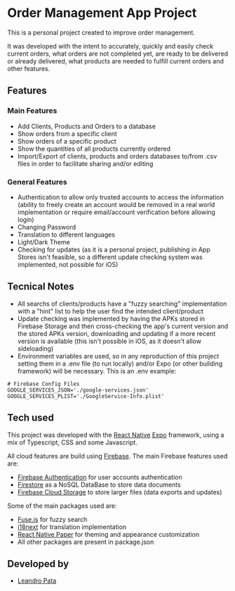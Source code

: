 # Order Management App Project

This is a personal project created to improve order management.

It was developed with the intent to accurately, quickly and easily check current orders, what orders are not completed yet, are ready to be delivered or already delivered, what products are needed to fulfill current orders and other features.

## Features

### Main Features

- Add Clients, Products and Orders to a database
- Show orders from a specific client
- Show orders of a specific product
- Show the quantities of all products currently ordered
- Import/Export of clients, products and orders databases to/from .csv files in order to facilitate sharing and/or editing

### General Features

- Authentication to allow only trusted accounts to access the information (ability to freely create an account would be removed in a real world implementation or require email/account verification before allowing login)
- Changing Password
- Translation to different languages
- Light/Dark Theme
- Checking for updates (as it is a personal project, publishing in App Stores isn't feasible, so a different update checking system was implemented, not possible for iOS)

## Tecnical Notes

- All searchs of clients/products have a "fuzzy searching" implementation with a "hint" list to help the user find the intended client/product
- Update checking was implemented by having the APKs stored in Firebase Storage and then cross-checking the app's current version and the stored APKs version, downloading and updating if a more recent version is available (this isn't possible in iOS, as it doesn't allow sideloading)
- Environment variables are used, so in any reproduction of this project setting them in a .env file (to run locally) and/or Expo (or other building framework) will be necessary. This is an .env example:

```
# Firebase Config Files
GOOGLE_SERVICES_JSON='./google-services.json'
GOOGLE_SERVICES_PLIST='./GoogleService-Info.plist'
```

## Tech used

This project was developed with the [React Native](https://reactnative.dev/) [Expo](https://expo.dev/) framework, using a mix of Typescript, CSS and some Javascript.

All cloud features are build using [Firebase](https://firebase.google.com/). The main Firebase features used are:

- [Firebase Authentication](https://firebase.google.com/products/auth) for user accounts authentication
- [Firestore](https://firebase.google.com/products/firestore) as a NoSQL DataBase to store data documents
- [Firebase Cloud Storage](https://firebase.google.com/products/storage) to store larger files (data exports and updates)

Some of the main packages used are:

- [Fuse.js](https://www.fusejs.io/) for fuzzy search
- [i18next](https://www.i18next.com/) for translation implementation
- [React Native Paper](https://reactnativepaper.com/) for theming and appearance customization
- All other packages are present in package.json

## Developed by

- [Leandro Pata](https://github.com/LeandroPata)
